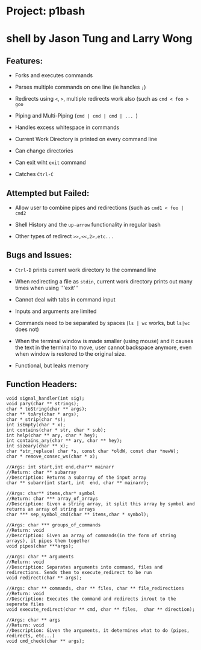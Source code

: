 # Project: p1bash
# shell by Jason Tung and Larry Wong

## Features:

* Forks and executes commands

* Parses multiple commands on one line (ie handles ```;```)

* Redirects using ```<```, ```>```, multiple redirects work also (such as ```cmd < foo > goo```

* Piping and Multi-Piping (```cmd | cmd | cmd | ... ```)

* Handles excess whitespace in commands

* Current Work Directory is printed on every command line

* Can change directories

* Can exit wiht ```exit``` command

* Catches ```Ctrl-C```

## Attempted but Failed:

* Allow user to combine pipes and redirections (such as ```cmd1 < foo | cmd2```

* Shell History and the ```up-arrow``` functionality in regular bash

* Other types of redirect ```>>,<<,2>,etc...```

## Bugs and Issues:

* ```Ctrl-D``` prints current work directory to the command line

* When redirecting a file as ```stdin```, current work directory prints out many times when using '''exit'''

* Cannot deal with tabs in command input

* Inputs and arguments are limited

* Commands need to be separated by spaces (```ls | wc``` works, but ```ls|wc``` does not)

* When the terminal window is made smaller (using mouse) and it causes the text in the terminal to move, user cannot backspace anymore, even when window is restored to the original size.

* Functional, but leaks memory

## Function Headers:

```
void signal_handler(int sig);
void pary(char ** strings);
char * toString(char ** args);
char ** toAry(char * args);
char * strip(char *s);
int isEmpty(char * x);
int contains(char * str, char * sub);
int help(char ** ary, char * hey);
int contains_ary(char ** ary, char ** hey);
int sizeary(char ** x);
char *str_replace( char *s, const char *oldW, const char *newW);
char * remove_consec_ws(char * x);

//Args: int start,int end,char** mainarr
//Return: char ** subarray
//Description: Returns a subarray of the input array
char ** subarr(int start, int  end, char ** mainarr);

//Args: char** items,char* symbol
//Return: char *** array_of_arrays
//Description: Given a string array, it split this array by symbol and returns an array of string arrays
char *** sep_symbol_cmd(char ** items,char * symbol);

//Args: char *** groups_of_commands
//Return: void
//Description: Given an array of commands(in the form of string arrays), it pipes them together
void pipes(char ***args);

//Args: char ** arguments
//Return: void
//Description: Separates arguments into command, files and redirections. Sends them to execute_redirect to be run
void redirect(char ** args);

//Args: char ** commands, char ** files, char ** file_redirections
//Return: void
//Description: Executes the command and redirects in/out to the seperate files
void execute_redirect(char ** cmd, char ** files,  char ** direction);

//Args: char ** args
//Return: void
//Description: Given the arguments, it determines what to do (pipes, redirects, etc...)
void cmd_check(char ** args);
```

